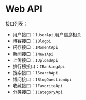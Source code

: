 # Web API

接口列表：

- 用户接口：`IUserApi` 用户信息相关
- 博客接口：`IBlogpi`
- 闪存接口：`IMomentApi`
- 新闻接口：`INewsApi`
- 上传接口：`IUploadApi`
- 排行榜接口：`IRankingApi`
- 搜索接口：`ISearchApi`
- 博问接口：`IBlogQuestionApi`
- 收藏接口：`IFavoriteApi`
- 分类接口：`ICategoryApi`





